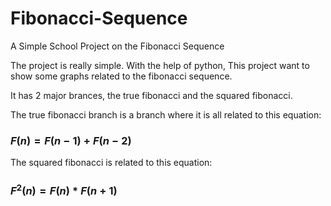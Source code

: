 # Fibonacci-Sequence
A Simple School Project on the Fibonacci Sequence

The project is really simple.
With the help of python, This project want to show some graphs related to the fibonacci sequence.

It has 2 major brances, the true fibonacci and the squared fibonacci.

The true fibonacci branch is a branch where it is all related to this equation:
### $F(n) =  F(n-1) + F(n-2)$

The squared fibonacci is related to this equation:
### $F^2 (n) = F(n) * F(n+1)$
